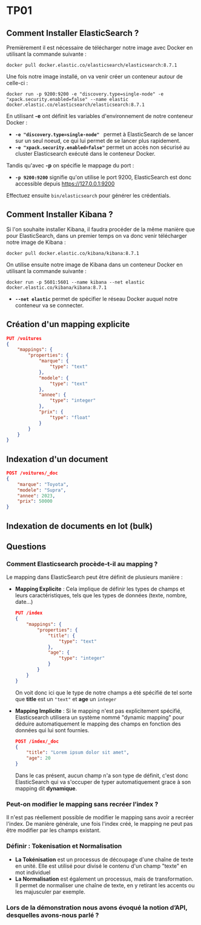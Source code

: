 # TP01
## Comment Installer ElasticSearch ?
Premièrement il est nécessaire de télécharger notre image avec Docker en utilisant la commande suivante :

```
docker pull docker.elastic.co/elasticsearch/elasticsearch:8.7.1
```

Une fois notre image installé, on va venir créer un conteneur autour de celle-ci :

```
docker run -p 9200:9200 -e "discovery.type=single-node" -e "xpack.security.enabled=false" --name elastic docker.elastic.co/elasticsearch/elasticsearch:8.7.1
```

En utilisant **__-e__** ont définit les variables d'environnement de notre conteneur Docker :
- **`-e "discovery.type=single-node" `** permet à ElasticSearch de se lancer sur un seul noeud, ce qui lui permet de se lancer plus rapidement.
- **`-e "xpack.security.enabled=false"`** permet un accès non sécurisé au cluster Elasticsearch exécuté dans le conteneur Docker. 

Tandis qu'avec **__-p__** on spécifie le mappage du port :
- **`-p 9200:9200`** signifie qu'on utilise le port 9200, ElasticSearch est donc accessible depuis https://127.0.0.1:9200

Effectuez ensuite `bin/elasticsearch` pour générer les crédentials.

## Comment Installer Kibana ?
Si l'on souhaite installer Kibana, il faudra procéder de la même manière que pour ElasticSearch, dans un premier temps on va donc venir télécharger notre image de Kibana :

```
docker pull docker.elastic.co/kibana/kibana:8.7.1
```

On utilise ensuite notre image de Kibana dans un conteneur Docker en utilisant la commande suivante : 

```
docker run -p 5601:5601 --name kibana --net elastic docker.elastic.co/kibana/kibana:8.7.1
```
- **`--net elastic`** permet de spécifier le réseau Docker auquel notre conteneur va se connecter.

## Création d'un mapping explicite
```json
PUT /voitures
{
    "mappings": {
        "properties": {
            "marque": {
                "type": "text"
            },
            "modele": {
                "type": "text"
            },
            "annee": {
                "type": "integer"
            },
            "prix": {
                "type": "float"
            }
        }
    }
}
```

## Indexation d'un document
```json
POST /voitures/_doc
{
    "marque": "Toyota",
    "modele": "Supra",
    "annee": 2023,
    "prix": 50000
}
```

## Indexation de documents en lot (bulk)


## Questions

### Comment Elasticsearch procède-t-il au mapping ? 
Le mapping dans ElasticSearch peut être définit de plusieurs manière :
- **Mapping Explicite** : Cela implique de définir les types de champs et leurs caractéristiques, tels que les types de données (texte, nombre, date...)

    ```json
    PUT /index
    {
        "mappings": {
            "properties": {
                "title": {
                    "type": "text"
                },
                "age": {
                    "type": "integer"
                }
            }
        }
    }
    ```
    On voit donc ici que le type de notre champs a été spécifié de tel sorte que **title** est un `"text"` et **age** un `integer`
- **Mapping Implicite** : Si le mapping n'est pas explicitement spécifié, Elasticsearch utilisera un système nommé "dynamic mapping" pour déduire automatiquement le mapping des champs en fonction des données qui lui sont fournies.

    ```json
    POST /index/_doc
    {
        "title": "Lorem ipsum dolor sit amet",
        "age": 20
    }
    ```
    Dans le cas présent, aucun champ n'a son type de définit, c'est donc ElasticSearch qui va s'occuper de typer automatiquement grace à son mapping dit **dynamique**.

### Peut-on modifier le mapping sans recréer l’index ?  
Il n'est pas réellement possible de modifier le mapping sans avoir a recréer l'index. De manière générale, une fois l'index créé, le mapping ne peut pas être modifier par les champs existant.

### Définir : Tokenisation et Normalisation
- **La Tokénisation** est un processus de découpage d'une chaîne de texte en unité. Elle est utilisé pour divisé le contenu d'un champ "texte" en mot individuel
- **La Normalisation** est également un processus, mais de transformation. Il permet de normaliser une chaîne de texte, en y retirant les accents ou les majusculer par exemple.

### Lors de la démonstration nous avons évoqué la notion d’API, desquelles avons-nous parlé ? 